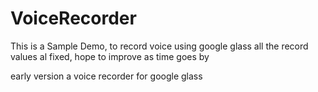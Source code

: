 # VoiceRecorder

This is a Sample Demo, to record voice using google glass
all the record values al fixed, hope to improve as time goes by

early version a voice recorder for google glass
